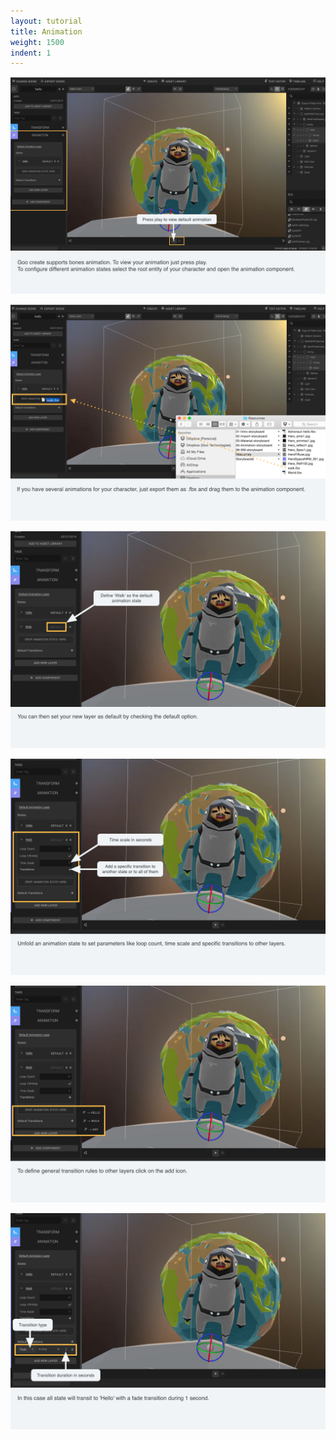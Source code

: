```yaml
---
layout: tutorial
title: Animation
weight: 1500
indent: 1
---
```

![](Animation-storyboard2.001.jpg)

![](Animation-storyboard2.002.jpg)

![](Animation-storyboard2.003.jpg)

![](Animation-storyboard2.004.jpg)

![](Animation-storyboard2.005.jpg)

![](Animation-storyboard2.006.jpg)